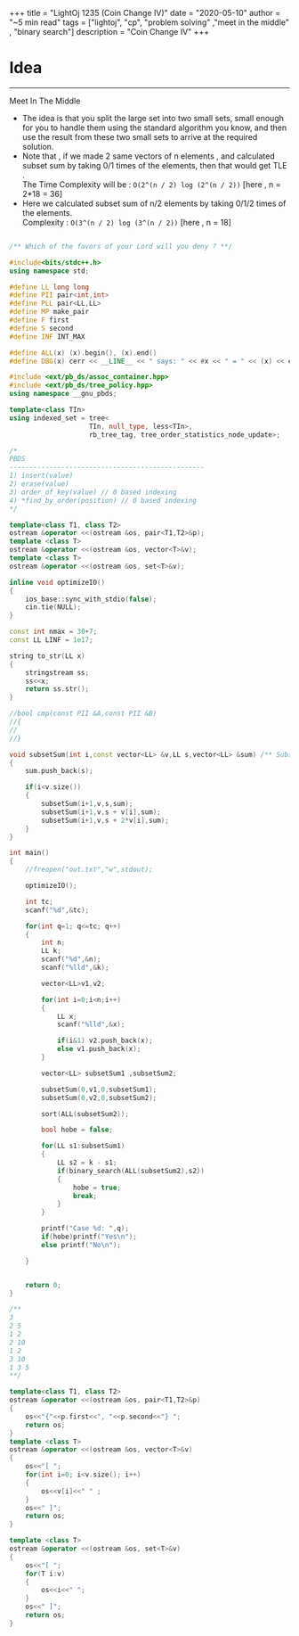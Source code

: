 +++
title = "LightOj 1235 (Coin Change IV)"
date = "2020-05-10"
author = "~5 min read"
tags = ["lightoj", "cp", "problem solving" ,"meet in the middle" , "binary search"]
description = "Coin Change IV"
+++

# Idea
---
Meet In The Middle
- The idea is that you split the large set into two small sets, small enough for you to handle them using the standard algorithm you know,
and then use the result from these two small sets to arrive at the required solution.
- Note that , if we made 2 same vectors of n elements , and calculated subset sum by taking 0/1 times of the elements,
then that would get TLE .  
The Time Complexity will be : `O(2^(n / 2) log (2^(n / 2))` [here , n = 2*18 = 36]
- Here we calculated subset sum of n/2 elements by taking 0/1/2 times of the elements.  
Complexity : `O(3^(n / 2) log (3^(n / 2))` [here , n = 18]

```cpp

/** Which of the favors of your Lord will you deny ? **/

#include<bits/stdc++.h>
using namespace std;

#define LL long long
#define PII pair<int,int>
#define PLL pair<LL,LL>
#define MP make_pair
#define F first
#define S second
#define INF INT_MAX

#define ALL(x) (x).begin(), (x).end()
#define DBG(x) cerr << __LINE__ << " says: " << #x << " = " << (x) << endl

#include <ext/pb_ds/assoc_container.hpp>
#include <ext/pb_ds/tree_policy.hpp>
using namespace __gnu_pbds;

template<class TIn>
using indexed_set = tree<
                    TIn, null_type, less<TIn>,
                    rb_tree_tag, tree_order_statistics_node_update>;

/*
PBDS
-------------------------------------------------
1) insert(value)
2) erase(value)
3) order_of_key(value) // 0 based indexing
4) *find_by_order(position) // 0 based indexing
*/

template<class T1, class T2>
ostream &operator <<(ostream &os, pair<T1,T2>&p);
template <class T>
ostream &operator <<(ostream &os, vector<T>&v);
template <class T>
ostream &operator <<(ostream &os, set<T>&v);

inline void optimizeIO()
{
    ios_base::sync_with_stdio(false);
    cin.tie(NULL);
}

const int nmax = 30+7;
const LL LINF = 1e17;

string to_str(LL x)
{
    stringstream ss;
    ss<<x;
    return ss.str();
}

//bool cmp(const PII &A,const PII &B)
//{
//
//}

void subsetSum(int i,const vector<LL> &v,LL s,vector<LL> &sum) /** Subset Sum taking 0/1/2 elements **/
{
    sum.push_back(s);

    if(i<v.size())
    {
        subsetSum(i+1,v,s,sum);
        subsetSum(i+1,v,s + v[i],sum);
        subsetSum(i+1,v,s + 2*v[i],sum);
    }
}

int main()
{
    //freopen("out.txt","w",stdout);

    optimizeIO();

    int tc;
    scanf("%d",&tc);

    for(int q=1; q<=tc; q++)
    {
        int n;
        LL k;
        scanf("%d",&n);
        scanf("%lld",&k);

        vector<LL>v1,v2;

        for(int i=0;i<n;i++)
        {
            LL x;
            scanf("%lld",&x);

            if(i&1) v2.push_back(x);
            else v1.push_back(x);
        }

        vector<LL> subsetSum1 ,subsetSum2;

        subsetSum(0,v1,0,subsetSum1);
        subsetSum(0,v2,0,subsetSum2);

        sort(ALL(subsetSum2));

        bool hobe = false;

        for(LL s1:subsetSum1)
        {
            LL s2 = k - s1;
            if(binary_search(ALL(subsetSum2),s2))
            {
                hobe = true;
                break;
            }
        }

        printf("Case %d: ",q);
        if(hobe)printf("Yes\n");
        else printf("No\n");

    }


    return 0;
}

/**
3
2 5
1 2
2 10
1 2
3 10
1 3 5
**/

template<class T1, class T2>
ostream &operator <<(ostream &os, pair<T1,T2>&p)
{
    os<<"{"<<p.first<<", "<<p.second<<"} ";
    return os;
}
template <class T>
ostream &operator <<(ostream &os, vector<T>&v)
{
    os<<"[ ";
    for(int i=0; i<v.size(); i++)
    {
        os<<v[i]<<" " ;
    }
    os<<" ]";
    return os;
}

template <class T>
ostream &operator <<(ostream &os, set<T>&v)
{
    os<<"[ ";
    for(T i:v)
    {
        os<<i<<" ";
    }
    os<<" ]";
    return os;
}

```